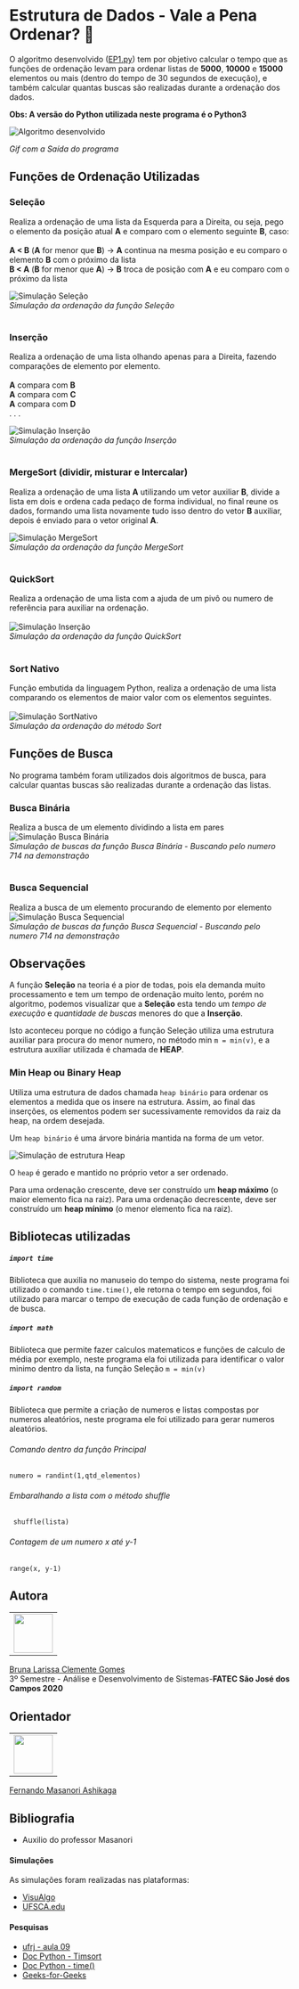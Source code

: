 # Estrutura de Dados - Vale a Pena Ordenar? :1234:
O algoritmo desenvolvido ([EP1.py](https://github.com/littlebru/Estrutura-de-Dados/blob/master/EP1.py)) tem por objetivo calcular o tempo que as funções de ordenação levam para ordenar listas de **5000**, **10000** e **15000** elementos ou mais (dentro do tempo de 30 segundos de execução), e também calcular quantas buscas são realizadas durante a ordenação dos dados.

**Obs: A versão do Python utilizada neste programa é o Python3**

![Algoritmo desenvolvido](https://github.com/littlebru/Estrutura-de-Dados/blob/master/simulacoes/Algoritmo.gif "Saída do programa")

*Gif com a Saída do programa*

## Funções de Ordenação Utilizadas

### Seleção
Realiza a ordenação de uma lista da Esquerda para a Direita, ou seja, pego o elemento da posição atual **A**  e comparo com o elemento seguinte **B**, caso:<br><br>**A < B** (**A** for menor que **B**) -> **A** continua na mesma posição e eu comparo o elemento **B** com o próximo da lista<br>**B < A** (**B** for menor que **A**) -> **B** troca de posição com **A** e eu comparo com o próximo da lista

![Simulação Seleção](https://github.com/littlebru/Estrutura-de-Dados/blob/master/simulacoes/Selecao.gif "Simulação da função Seleção")<br>
*Simulação da ordenação da função Seleção*

# 
### Inserção
Realiza a ordenação de uma lista olhando apenas para a Direita, fazendo comparações de elemento por elemento.<br><br>**A** compara com **B**<br>**A** compara com **C**<br>**A** compara com **D**<br>
.
.
.

![Simulação Inserção](https://github.com/littlebru/Estrutura-de-Dados/blob/master/simulacoes/Insercao.gif "Simulação da função Inserção")<br>                            *Simulação da ordenação da função Inserção* 

# 
### MergeSort (dividir, misturar e Intercalar)
Realiza a ordenação de uma lista **A** utilizando um vetor auxiliar **B**, divide a lista em dois e ordena cada pedaço de forma individual, no final reune os dados, formando uma lista novamente tudo isso dentro do vetor **B** auxiliar, depois é enviado para o vetor original **A**.<br>

![Simulação MergeSort](https://github.com/littlebru/Estrutura-de-Dados/blob/master/simulacoes/MergeSort.gif "Simulação do MergeSort")<br>
*Simulação da ordenação da função MergeSort*

# 
### QuickSort
Realiza a ordenação de uma lista com a ajuda de um pivô ou numero de referência para auxiliar na ordenação.<br><br>
![Simulação Inserção](https://github.com/littlebru/Estrutura-de-Dados/blob/master/simulacoes/QuickSort.gif "Simulação do QuickSort")<br>
*Simulação da ordenação da função QuickSort*

# 
### Sort Nativo
Função embutida da linguagem Python, realiza a ordenação de uma lista comparando os elementos de maior valor com os elementos seguintes.<br><br>
![Simulação SortNativo](https://github.com/littlebru/Estrutura-de-Dados/blob/master/simulacoes/TimSort.gif "Simulação do método sort()")<br>
*Simulação da ordenação do método Sort*

## Funções de Busca
No programa também foram utilizados dois algoritmos de busca, para calcular quantas buscas são realizadas durante a ordenação das listas.

### Busca Binária
Realiza a busca de um elemento dividindo a lista em pares<br>
![Simulação Busca Binária](https://github.com/littlebru/Estrutura-de-Dados/blob/master/simulacoes/Busca_Binaria.gif "Simulação de Busca Binária")<br>
*Simulação de buscas da função Busca Binária - Buscando pelo numero 714 na demonstração*
#
### Busca Sequencial
Realiza a busca de um elemento procurando de elemento por elemento<br>
![Simulação Busca Sequencial](https://github.com/littlebru/Estrutura-de-Dados/blob/master/simulacoes/Busca_Sequencial.gif "Simulação da Busca Sequencial")<br>
*Simulação de buscas da função Busca Sequencial - Buscando pelo numero 714 na demonstração*

## Observações
A função **Seleção** na teoria é a pior de todas, pois ela demanda muito processamento e tem um tempo de ordenação muito lento, porém no algoritmo, podemos visualizar que a **Seleção** esta tendo um *tempo de execução* e *quantidade de buscas* menores do que a **Inserção**.

Isto aconteceu porque no código a função Seleção utiliza uma estrutura auxiliar para procura do menor numero, no método min ``` m = min(v) ```, e a estrutura auxiliar utilizada é chamada de **HEAP**.

### Min Heap ou Binary Heap
Utiliza uma estrutura de dados chamada ```heap binário``` para ordenar os elementos a medida que os insere na estrutura. Assim, ao final das inserções, os elementos podem ser sucessivamente removidos da raiz da heap, na ordem desejada.  


Um ```heap binário``` é uma árvore binária mantida na forma de um vetor.  

![Simulação de estrutura Heap](https://github.com/littlebru/Estrutura-de-Dados/blob/master/simulacoes/Min_Heap.gif "Simulação da estrutura Heap")

O ```heap``` é gerado e mantido no próprio vetor a ser ordenado.  

Para uma ordenação crescente, deve ser construído um **heap máximo** (o maior elemento fica na raiz). Para uma ordenação decrescente, deve ser construído um **heap mínimo** (o menor elemento fica na raiz).


## Bibliotecas utilizadas
 
 ##### ``` import time  ```
 Biblioteca que auxilia no manuseio do tempo do sistema, neste programa foi utilizado o comando  ``` time.time() ```, ele retorna o tempo em segundos, foi utilizado para marcar o tempo de execução de cada função de ordenação e de busca.
 ##### ``` import math  ```
 Biblioteca que permite fazer calculos matematicos e funções de calculo de média por exemplo, neste programa ela foi utilizada para identificar o valor minimo dentro da lista, na função Seleção ``` m = min(v) ```
 ##### ``` import random  ```
 Biblioteca que permite a criação de numeros e listas compostas por numeros aleatórios, neste programa ele foi utilizado para gerar numeros aleatórios. 

###### *Comando dentro da função Principal*
 ``` numero = randint(1,qtd_elementos) ``` <br> 
###### *Embaralhando a lista com o método shuffle*
 ``` shuffle(lista)``` <br> 
 ###### *Contagem de um numero x até y-1*
 ``` range(x, y-1) ``` <br>
 
## Autora
<table>
  <tr>
    <td align="center"><a href="https://github.com/littlebru"><img src="https://avatars3.githubusercontent.com/u/41810923?s=460&u=c2196ec3a4f76218d7b11bb2a9cf025d2d2e9fdc&v=4" width="70px;" alt="" title="Olha eu ai"/></td>
 </tr>
</table>
 
[Bruna Larissa Clemente Gomes](https://github.com/littlebru)<br>
3º Semestre - Análise e Desenvolvimento de Sistemas-**FATEC São José dos Campos 2020**

## Orientador
<table>
  <tr>
    <td align="center"><a href="https://github.com/fmasanori"><img src="https://avatars1.githubusercontent.com/u/977887?s=460&u=d68c50c6ac3f2845bbb48efff7c37742d3a010d0&v=4" width="70px;" alt="" title="Mestre Masanori"/></td>
  </tr>
</table>

 [Fernando Masanori Ashikaga](https://github.com/fmasanori)

## Bibliografia
- Auxilio do professor Masanori

#### Simulações
As simulações foram realizadas nas plataformas:
- [VisuAlgo](https://visualgo.net/en)
- [UFSCA.edu](https://www.cs.usfca.edu/~galles/visualization/Search.html)

#### Pesquisas
- [ufrj - aula 09](https://www.cos.ufrj.br/~rfarias/cos121/aula_09.html)
- [Doc Python - Timsort](https://docs.python.org/3/howto/sorting.html?highlight=timsort)
- [Doc Python - time()](https://docs.python.org/3/library/time.html)
- [Geeks-for-Geeks](https://www.geeksforgeeks.org/python-format-function/)
